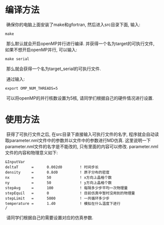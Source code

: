 # 编译方法

​		确保你的电脑上面安装了make和gfortran, 然后进入src目录下面, 输入:

```shell
make
```

​		那么默认就会开启openMP并行进行编译. 并获得一个名为target的可执行文件, 如果不想开启openMP并行, 可以输入:

```shell
make serial
```

​		那么就会获得一个名为target_serial的可执行文件.

​		通过输入:

```shell
export OMP_NUM_THREADS=5
```

​		可以将openMP的并行核数设置为5核, 请同学们根据自己的硬件情况进行设置.



# 使用方法

​		获得了可执行文件之后, 在src目录下直接输入可执行文件的名字, 程序就会自动读取parameter.nml文件中的参数并以文件中的参数进行MD仿真. 这里说明一下parameter.nml文件的名字是不能改的, 只有里面的内容可以修改. parameter.nml文件的内容和物理意义如下:

```
&InputVar
deltaT      =      0.002d0        ! 时间步长
density     =      0.8d0          ! 原子分布的密度
nx          =      50             ! x方向上晶格个数
ny          =      50             ! y方向上晶格个数
stepAvg     =      100            ! 每隔多少步平均一次物理量
stepEquil   =      0              ! 目前仿真中暂时没用到的物理量
stepLimit   =      5000           ! 一共循环多少步
temperature =      1.d0           ! 模拟在什么温度下进行
/

```

​		请同学们根据自己的需要设置对应的仿真参数.